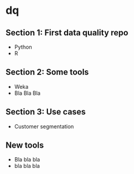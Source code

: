 # dq

## Section 1: First data quality repo
- Python
- R
## Section 2: Some tools
- Weka
- Bla Bla Bla
## Section 3: Use cases
- Customer segmentation

## New tools 
- Bla bla bla
- bla bla bla
